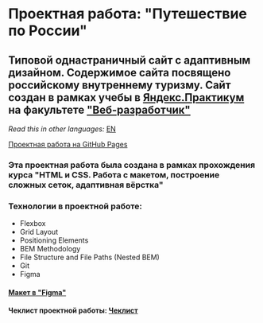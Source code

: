 # Проектная работа: "Путешествие по России"

## Типовой однастраничный сайт с адаптивным дизайном. Содержимое сайта посвящено российскому внутреннему туризму. Сайт создан в рамках учебы в [Яндекс.Практикум](https://praktikum.yandex.ru/) на факультете ["Веб-разработчик"](https://praktikum.yandex.ru/web/) 

*Read this in other languages:* [EN](https://github.com/MelnikovAleksei/russian-travel/blob/master/README.EN.md) 

[Проектная работа на GitHub Pages](https://melnikovaleksei.github.io/russian-travel/index) 

### Эта проектная работа была создана в рамках прохождения курса "HTML и CSS. Работа с макетом, построение сложных сеток, адаптивная вёрстка" 

### Технологии в проектной работе: 
* Flexbox 
* Grid Layout 
* Positioning Elements 
* BEM Methodology 
* File Structure and File Paths (Nested BEM) 
* Git 
* Figma 

#### [Макет в "Figma"](https://drive.google.com/file/d/1PA3d-rIn5ncNtcODT_42haGpmgquCk7t/view?usp=sharing) 

#### Чеклист проектной работы: [Чеклист](https://code.s3.yandex.net/web-developer/checklists/new-program/checklist-3/index.html) 
